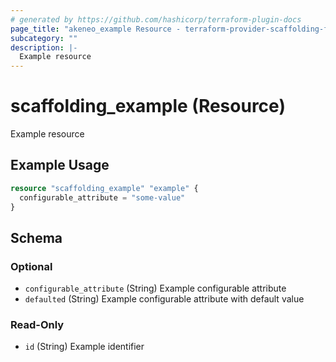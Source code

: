 ```yaml
---
# generated by https://github.com/hashicorp/terraform-plugin-docs
page_title: "akeneo_example Resource - terraform-provider-scaffolding-framework"
subcategory: ""
description: |-
  Example resource
---
```


# scaffolding_example (Resource)

Example resource

## Example Usage

```terraform
resource "scaffolding_example" "example" {
  configurable_attribute = "some-value"
}
```

<!-- schema generated by tfplugindocs -->
## Schema

### Optional

- `configurable_attribute` (String) Example configurable attribute
- `defaulted` (String) Example configurable attribute with default value

### Read-Only

- `id` (String) Example identifier
